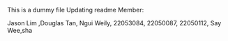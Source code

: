 This is a dummy file
Updating readme
Member:

Jason Lim ,Douglas Tan, Ngui Weily, 22053084, 22050087, 22050112, Say Wee,sha
